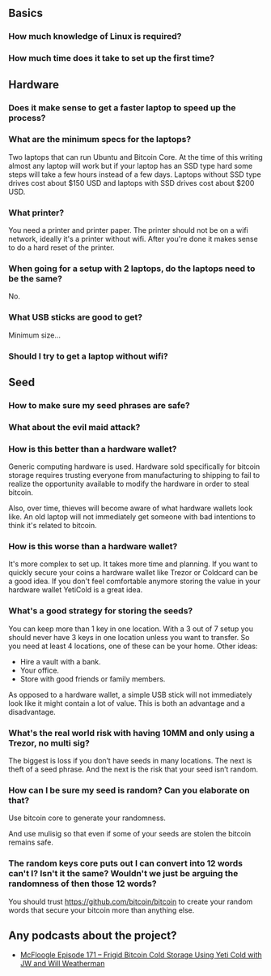 ## Basics

### How much knowledge of Linux is required?

### How much time does it take to set up the first time?

## Hardware

### Does it make sense to get a faster laptop to speed up the process?

### What are the minimum specs for the laptops?

Two laptops that can run Ubuntu and Bitcoin Core. At the time of this writing almost any laptop will work but if your laptop has an SSD type hard some steps will take a few hours instead of a few days. Laptops without SSD type drives cost about $150 USD and laptops with SSD drives cost about $200 USD.

### What printer?

You need a printer and printer paper.  The printer should not be on a wifi network, ideally it's a printer without wifi.  After you're done it makes sense to do a hard reset of the printer.


### When going for a setup with 2 laptops, do the laptops need to be the same?

No.

### What USB sticks are good to get?

Minimum size...

### Should I try to get a laptop without wifi?

## Seed

### How to make sure my seed phrases are safe?

### What about the evil maid attack?

### How is this better than a hardware wallet?

Generic computing hardware is used. Hardware sold specifically for bitcoin storage requires trusting everyone from manufacturing to shipping to fail to realize the opportunity available to modify the hardware in order to steal bitcoin.

Also, over time, thieves will become aware of what hardware wallets look like. An old laptop will not immediately get someone with bad intentions to think it's related to bitcoin.

### How is this worse than a hardware wallet?

It's more complex to set up. It takes more time and planning. If you want to quickly secure your coins a hardware wallet like Trezor or Coldcard can be a good idea. If you don't feel comfortable anymore storing the value in your hardware wallet YetiCold is a great idea.

### What's a good strategy for storing the seeds?

You can keep more than 1 key in one location. With a 3 out of 7 setup you should never have 3 keys in one location unless you want to transfer. So you need at least 4 locations, one of these can be your home. Other ideas:
- Hire a vault with a bank.
- Your office.
- Store with good friends or family members.

As opposed to a hardware wallet, a simple USB stick will not immediately look like it might contain a lot of value. This is both an advantage and a disadvantage.

### What's the real world risk with having 10MM and only using a Trezor, no multi sig?

The biggest is loss if you don’t have seeds in many locations. The next is theft of a seed phrase. And the next is the risk that your seed isn’t random.

### How can I be sure my seed is random? Can you elaborate on that?

Use bitcoin core to generate your randomness.

And use mulisig so that even if some of your seeds are stolen the bitcoin remains safe.

### The random keys core puts out I can convert into 12 words can't I? Isn't it the same? Wouldn't we just be arguing the randomness of then those 12 words?

You should trust https://github.com/bitcoin/bitcoin  to create your random words that secure your bitcoin more than anything else.


## Any podcasts about the project?

- [McFloogle Episode 171 – Frigid Bitcoin Cold Storage Using Yeti Cold with JW and Will Weatherman](https://www.mcfloogle.com/2019/11/18/episode-171-frigid-bitcoin-cold-storage-using-yeti-cold-with-jw-and-will-weatherman/)
